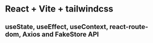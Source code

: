 # React + Vite + tailwindcss
## useState, useEffect, useContext, react-route-dom, Axios and FakeStore API
